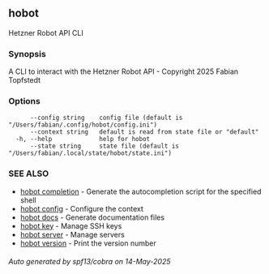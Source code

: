 ## hobot

Hetzner Robot API CLI

### Synopsis

A CLI to interact with the Hetzner Robot API - Copyright 2025 Fabian Topfstedt

### Options

```
      --config string    config file (default is "/Users/fabian/.config/hobot/config.ini")
      --context string   default is read from state file or "default"
  -h, --help             help for hobot
      --state string     state file (default is "/Users/fabian/.local/state/hobot/state.ini")
```

### SEE ALSO

* [hobot completion](hobot_completion.md)	 - Generate the autocompletion script for the specified shell
* [hobot config](hobot_config.md)	 - Configure the context
* [hobot docs](hobot_docs.md)	 - Generate documentation files
* [hobot key](hobot_key.md)	 - Manage SSH keys
* [hobot server](hobot_server.md)	 - Manage servers
* [hobot version](hobot_version.md)	 - Print the version number

###### Auto generated by spf13/cobra on 14-May-2025
